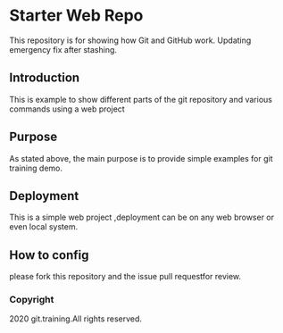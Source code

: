 # Starter Web Repo

This repository is for showing how Git and GitHub work.
Updating emergency fix after stashing.

## Introduction

This is example to show different parts of the git repository and various commands using a web project


## Purpose

As stated above, the main purpose is to provide simple examples for git training demo.


## Deployment

This is a simple web project ,deployment can be on any web browser or even local system.


## How to config

please fork this repository and the issue pull requestfor review.

### Copyright

2020 git.training.All rights reserved.